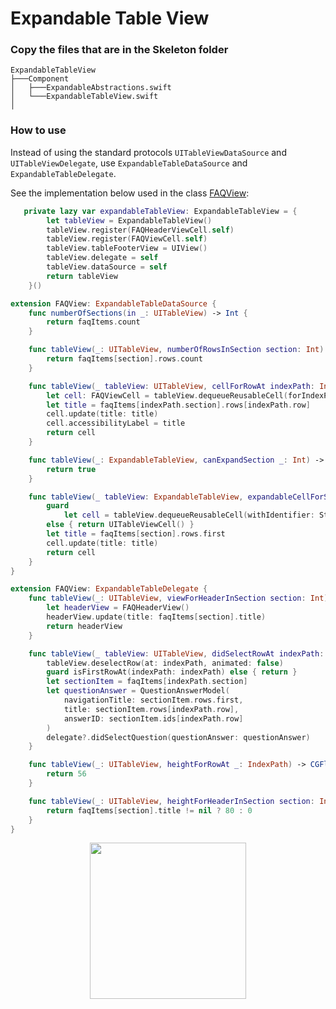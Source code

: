 # Expandable Table View


### Copy the files that are in the Skeleton folder

```
ExpandableTableView    
├───Component
│   ├───ExpandableAbstractions.swift
│   └───ExpandableTableView.swift
│
```

### How to use

Instead of using the standard protocols `UITableViewDataSource` and `UITableViewDelegate`, use `ExpandableTableDataSource` and
`ExpandableTableDelegate`.

See the implementation below used in the class [FAQView](https://github.com/lucabelezal/ExpandableTableView/blob/master/ExpandableTableView/Example/View/FAQView.swift):

```swift
   private lazy var expandableTableView: ExpandableTableView = {
        let tableView = ExpandableTableView()
        tableView.register(FAQHeaderViewCell.self)
        tableView.register(FAQViewCell.self)
        tableView.tableFooterView = UIView()
        tableView.delegate = self
        tableView.dataSource = self
        return tableView
    }()
```

```swift
extension FAQView: ExpandableTableDataSource {
    func numberOfSections(in _: UITableView) -> Int {
        return faqItems.count
    }

    func tableView(_: UITableView, numberOfRowsInSection section: Int) -> Int {
        return faqItems[section].rows.count
    }

    func tableView(_ tableView: UITableView, cellForRowAt indexPath: IndexPath) -> UITableViewCell {
        let cell: FAQViewCell = tableView.dequeueReusableCell(forIndexPath: indexPath)
        let title = faqItems[indexPath.section].rows[indexPath.row]
        cell.update(title: title)
        cell.accessibilityLabel = title
        return cell
    }

    func tableView(_: ExpandableTableView, canExpandSection _: Int) -> Bool {
        return true
    }

    func tableView(_ tableView: ExpandableTableView, expandableCellForSection section: Int) -> UITableViewCell {
        guard
            let cell = tableView.dequeueReusableCell(withIdentifier: String(describing: FAQHeaderViewCell.self)) as? FAQHeaderViewCell
        else { return UITableViewCell() }
        let title = faqItems[section].rows.first
        cell.update(title: title)
        return cell
    }
}

extension FAQView: ExpandableTableDelegate {
    func tableView(_: UITableView, viewForHeaderInSection section: Int) -> UIView? {
        let headerView = FAQHeaderView()
        headerView.update(title: faqItems[section].title)
        return headerView
    }

    func tableView(_ tableView: UITableView, didSelectRowAt indexPath: IndexPath) {
        tableView.deselectRow(at: indexPath, animated: false)
        guard isFirstRowAt(indexPath: indexPath) else { return }
        let sectionItem = faqItems[indexPath.section]
        let questionAnswer = QuestionAnswerModel(
            navigationTitle: sectionItem.rows.first,
            title: sectionItem.rows[indexPath.row],
            answerID: sectionItem.ids[indexPath.row]
        )
        delegate?.didSelectQuestion(questionAnswer: questionAnswer)
    }

    func tableView(_: UITableView, heightForRowAt _: IndexPath) -> CGFloat {
        return 56
    }

    func tableView(_: UITableView, heightForHeaderInSection section: Int) -> CGFloat {
        return faqItems[section].title != nil ? 80 : 0
    }
}
```

<p align="center">
  <img src="https://github.com/lucabelezal/ExpandableTableView/blob/master/gif/example.gif" width="250" />
</p>
